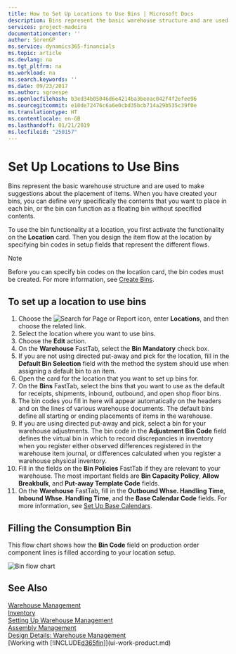```yaml
---
title: How to Set Up Locations to Use Bins | Microsoft Docs
description: Bins represent the basic warehouse structure and are used to make suggestions about the placement of items. When you have created your bins, you can define very specifically the contents that you want to place in each bin, or the bin can function as a floating bin without specified contents.
services: project-madeira
documentationcenter: ''
author: SorenGP
ms.service: dynamics365-financials
ms.topic: article
ms.devlang: na
ms.tgt_pltfrm: na
ms.workload: na
ms.search.keywords: ''
ms.date: 09/23/2017
ms.author: sgroespe
ms.openlocfilehash: b3ed34b05046d6e4214ba3beeac042f4f2efee96
ms.sourcegitcommit: e10de72476c6a6e0cbd35bcb714a29b535c39f0e
ms.translationtype: HT
ms.contentlocale: en-GB
ms.lasthandoff: 01/21/2019
ms.locfileid: "250157"
---
```

# <a name="set-up-locations-to-use-bins"></a>Set Up Locations to Use Bins
Bins represent the basic warehouse structure and are used to make suggestions about the placement of items. When you have created your bins, you can define very specifically the contents that you want to place in each bin, or the bin can function as a floating bin without specified contents.  

To use the bin functionality at a location, you first activate the functionality on the **Location** card. Then you design the item flow at the location by specifying bin codes in setup fields that represent the different flows.  

> [!NOTE]  
>  Before you can specify bin codes on the location card, the bin codes must be created. For more information, see [Create Bins](warehouse-how-to-create-individual-bins.md).  

## <a name="to-set-up-a-location-to-use-bins"></a>To set up a location to use bins  
1.  Choose the ![Search for Page or Report](media/ui-search/search_small.png "Search for Page or Report icon") icon, enter **Locations**, and then choose the related link.  
2.  Select the location where you want to use bins.  
3.  Choose the **Edit** action.  
4.  On the **Warehouse** FastTab, select the **Bin Mandatory** check box.  
5.  If you are not using directed put-away and pick for the location, fill in the **Default Bin Selection** field with the method the system should use when assigning a default bin to an item.  
6.  Open the card for the location that you want to set up bins for.
7.  On the **Bins** FastTab, select the bins that you want to use as the default for receipts, shipments, inbound, outbound, and open shop floor bins.  
8.  The bin codes you fill in here will appear automatically on the headers and on the lines of various warehouse documents. The default bins define all starting or ending placements of items in the warehouse.  
9.  If you are using directed put-away and pick, select a bin for your warehouse adjustments. The bin code in the **Adjustment Bin Code** field defines the virtual bin in which to record discrepancies in inventory when you register either observed differences registered in the warehouse item journal, or differences calculated when you register a warehouse physical inventory.  
10. Fill in the fields on the **Bin Policies** FastTab if they are relevant to your warehouse. The most important fields are **Bin Capacity Policy**, **Allow Breakbulk**, and **Put-away Template Code** fields.  
11. On the **Warehouse** FastTab, fill in the **Outbound Whse. Handling Time**, **Inbound Whse. Handling Time**, and the **Base Calendar Code** fields. For more information, see [Set Up Base Calendars](across-how-to-assign-base-calendars.md).

## <a name="filling-the-consumption-bin"></a>Filling the Consumption Bin
This flow chart shows how the **Bin Code** field on production order component lines is filled according to your location setup.

![Bin flow chart](media/binflow.png "BinFlow")  

## <a name="see-also"></a>See Also
[Warehouse Management](warehouse-manage-warehouse.md)  
[Inventory](inventory-manage-inventory.md)  
[Setting Up Warehouse Management](warehouse-setup-warehouse.md)     
[Assembly Management](assembly-assemble-items.md)    
[Design Details: Warehouse Management](design-details-warehouse-management.md)  
[Working with [!INCLUDE[d365fin](includes/d365fin_md.md)]](ui-work-product.md)
